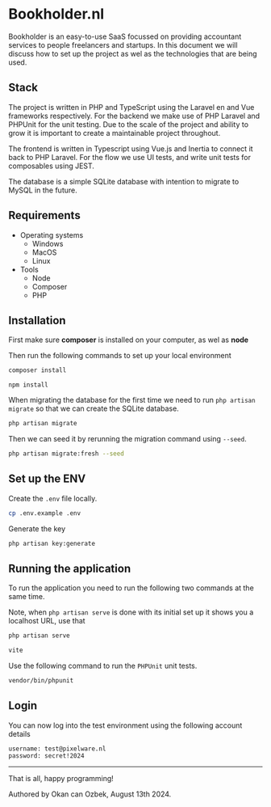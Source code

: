 # Bookholder.nl

Bookholder is an easy-to-use SaaS focussed on providing accountant services to people freelancers and startups.
In this document we will discuss how to set up the project as wel as the technologies that are being used.

## Stack
The project is written in PHP and TypeScript using the Laravel en and Vue frameworks respectively. 
For the backend we make use of PHP Laravel and PHPUnit for the unit testing.
Due to the scale of the project and ability to grow it is important to create a maintainable project throughout.

The frontend is written in Typescript using Vue.js and Inertia to connect it back to PHP Laravel.
For the flow we use UI tests, and write unit tests for composables using JEST.

The database is a simple SQLite database with intention to migrate to MySQL in the future.

## Requirements
- Operating systems
  - Windows
  - MacOS
  - Linux
- Tools
  - Node
  - Composer
  - PHP

## Installation
First make sure **composer** is installed on your computer, as wel as **node**

Then run the following commands to set up your local environment
```bash
composer install
```
``` 
npm install
```
When migrating the database for the first time we need to run `php artisan migrate` so that we can create the SQLite database.
```bash
php artisan migrate
```
Then we can seed it by rerunning the migration command using `--seed`.
```bash
php artisan migrate:fresh --seed
```

## Set up the ENV
Create the `.env` file locally.
```bash
cp .env.example .env
```
Generate the key
```bash
php artisan key:generate
```

## Running the application
To run the application you need to run the following two commands at the same time.

Note, when `php artisan serve` is done with its initial set up it shows you a localhost URL, use that
```bash
php artisan serve
```
```bash 
vite
```

Use the following command to run the `PHPUnit` unit tests.
```bash
vendor/bin/phpunit
```

## Login
You can now log into the test environment using the following account details
```text
username: test@pixelware.nl 
password: secret!2024
```

---
That is all, happy programming!

Authored by Okan can Ozbek, August 13th 2024.
